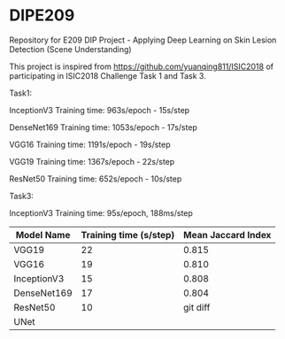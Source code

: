 # DIPE209
Repository for E209 DIP Project - Applying Deep Learning on Skin Lesion Detection (Scene Understanding)

This project is inspired from https://github.com/yuanqing811/ISIC2018 of participating in ISIC2018 Challenge Task 1 and Task 3.

Task1:

InceptionV3 Training time: 963s/epoch - 15s/step

DenseNet169 Training time: 1053s/epoch - 17s/step

VGG16 Training time: 1191s/epoch - 19s/step

VGG19 Training time: 1367s/epoch - 22s/step

ResNet50 Training time: 652s/epoch - 10s/step

Task3:

InceptionV3 Training time: 95s/epoch, 188ms/step

| Model Name | Training time (s/step) | Mean Jaccard Index |
| --- | --- | --- | 
| VGG19 | 22 | 0.815 |
| VGG16 | 19 | 0.810 |
| InceptionV3 | 15 | 0.808 |
| DenseNet169 | 17 | 0.804 |
| ResNet50 | 10 | git diff |
| UNet |  |  |
